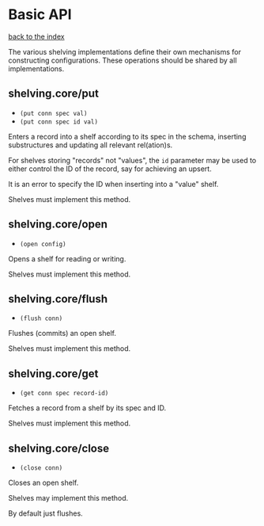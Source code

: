 # Basic API

[back to the index](/README.md#usage)

The various shelving implementations define their own mechanisms for constructing
configurations. These operations should be shared by all implementations.

## shelving.core/put
 - `(put conn spec val)`
 - `(put conn spec id val)`

Enters a record into a shelf according to its spec in the schema, inserting substructures and updating all relevant rel(ation)s.

For shelves storing "records" not "values", the `id` parameter may be used to either control the ID of the record, say for achieving an upsert.

It is an error to specify the ID when inserting into a "value" shelf.

Shelves must implement this method.

## shelving.core/open
 - `(open config)`

Opens a shelf for reading or writing.

Shelves must implement this method.

## shelving.core/flush
 - `(flush conn)`

Flushes (commits) an open shelf.

Shelves must implement this method.

## shelving.core/get
 - `(get conn spec record-id)`

Fetches a record from a shelf by its spec and ID.

Shelves must implement this method.

## shelving.core/close
 - `(close conn)`

Closes an open shelf.

Shelves may implement this method.

By default just flushes.
